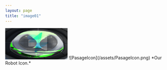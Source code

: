 ```yaml
---
layout: page
title: "image01"
---
```

<img src="/assets/PasageIcon.png" width="200" height="100">
![PasageIcon](/assets/PasageIcon.png)
*Our Robot Icon.*
